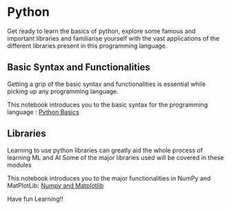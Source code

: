 # Python
Get ready to learn the basics of python, explore some famous and important libraries and familiarise yourself with the vast applications of the different libraries present in this programming language.

## Basic Syntax and Functionalities
Getting a grip of the basic syntax and functionalities is essential while picking up any programming language. 

This notebook introduces you to the basic syntax for the programming language : [Python Basics](Python_Basics.ipynb)

## Libraries
Learning to use python libraries can greatly aid the whole process of learning ML and AI
Some of the major libraries used will be covered in these modules

This notebook introduces you to the major functionalities in NumPy and MatPlotLib: [Numpy and Matplotlib](numpy&matplotlib.ipynb)

Have fun Learning!!
